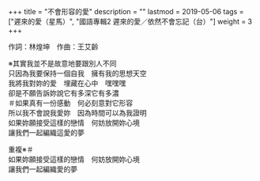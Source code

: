 +++
title = "不會形容的愛"
description = ""
lastmod = 2019-05-06
tags = ["遲來的愛（星馬）", "國語專輯2 遲來的愛／依然不會忘記（台）"]
weight = 3
+++

作詞：林煌坤　作曲：王艾齡

※其實我並不是故意地要跟別人不同  
只因為我要保持一個自我　擁有我的思想天空  
我將我對妳的愛　埋藏在心中　嘿嘿嘿  
卻是不願告訴妳說它有多深它有多濃  
＃如果真有一份感動　何必刻意對它形容  
所以我不會說我愛妳　因為時間可以為我證明  
如果妳願接受這樣的戀情　何妨放開妳心境  
讓我們一起編織這愛的夢  

重複※＃  
如果妳願接受這樣的戀情　何妨放開妳心境  
讓我們一起編織愛的夢  